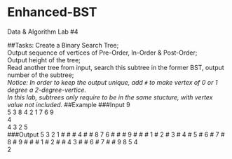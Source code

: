 Enhanced-BST
============

Data &amp; Algorithm Lab #4

##Tasks:
Create a Binary Search Tree;   
Output sequence of vertices of Pre-Order, In-Order &amp; Post-Order;  
Output height of the tree;  
Read another tree from input, search this subtree in the former BST, output number of the subtree;  
*Notice: In order to keep the output unique, add `#` to make vertex of 0 or 1 degree a 2-degree-vertice.*  
*In this lab, subtrees only require to be in the same stucture, with vertex value not included.*
##Example
###Input
    9  
    5 3 8 4 2 1 7 6 9  
    4  
    4 3 2 5  
###Output
    5 3 2 1 # # # 4 # # 8 7 6 # # # 9 # #
    # 1 # 2 # 3 # 4 # 5 # 6 # 7 # 8 # 9 #
    # # 1 # 2 # # 4 3 # # 6 # 7 # # 9 8 5
    4  
    2
